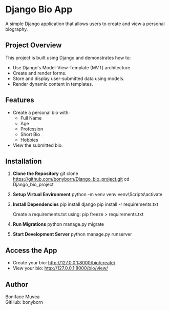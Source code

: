 # Django Bio App

A simple Django application that allows users to create and view a personal biography.

## Project Overview

This project is built using Django and demonstrates how to:
- Use Django's Model-View-Template (MVT) architecture.
- Create and render forms.
- Store and display user-submitted data using models.
- Render dynamic content in templates.

## Features

- Create a personal bio with:
  - Full Name
  - Age
  - Profession
  - Short Bio
  - Hobbies
- View the submitted bio.

## Installation

1. **Clone the Repository**
   git clone https://github.com/bonyborn/Django_bio_project.git
   cd Django_bio_project

2. **Setup Virtual Environment**
   python -m venv venv
   venv\Scripts\activate

3. **Install Dependencies**
   pip install django
   pip install -r requirements.txt

   Create a requirements.txt using:
   pip freeze > requirements.txt

4. **Run Migrations**
   python manage.py migrate

5. **Start Development Server**
   python manage.py runserver

## Access the App

- Create your bio: http://127.0.0.1:8000/bio/create/
- View your bio: http://127.0.0.1:8000/bio/view/

## Author

Boniface Muvea  
GitHub: bonyborn
